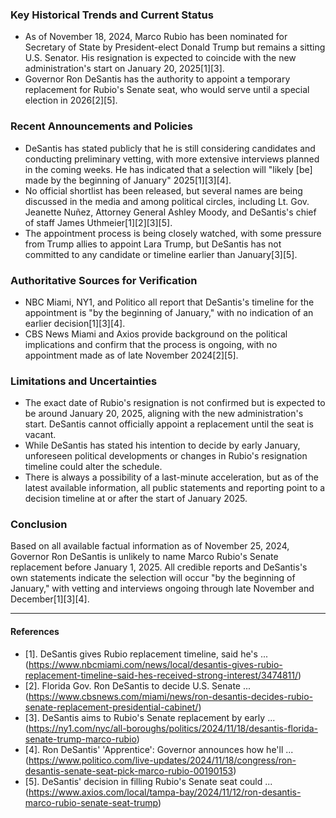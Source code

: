 ### Key Historical Trends and Current Status

- As of November 18, 2024, Marco Rubio has been nominated for Secretary of State by President-elect Donald Trump but remains a sitting U.S. Senator. His resignation is expected to coincide with the new administration's start on January 20, 2025[1][3].
- Governor Ron DeSantis has the authority to appoint a temporary replacement for Rubio's Senate seat, who would serve until a special election in 2026[2][5].

### Recent Announcements and Policies

- DeSantis has stated publicly that he is still considering candidates and conducting preliminary vetting, with more extensive interviews planned in the coming weeks. He has indicated that a selection will "likely [be] made by the beginning of January" 2025[1][3][4].
- No official shortlist has been released, but several names are being discussed in the media and among political circles, including Lt. Gov. Jeanette Nuñez, Attorney General Ashley Moody, and DeSantis's chief of staff James Uthmeier[1][2][3][5].
- The appointment process is being closely watched, with some pressure from Trump allies to appoint Lara Trump, but DeSantis has not committed to any candidate or timeline earlier than January[3][5].

### Authoritative Sources for Verification

- NBC Miami, NY1, and Politico all report that DeSantis's timeline for the appointment is "by the beginning of January," with no indication of an earlier decision[1][3][4].
- CBS News Miami and Axios provide background on the political implications and confirm that the process is ongoing, with no appointment made as of late November 2024[2][5].

### Limitations and Uncertainties

- The exact date of Rubio's resignation is not confirmed but is expected to be around January 20, 2025, aligning with the new administration's start. DeSantis cannot officially appoint a replacement until the seat is vacant.
- While DeSantis has stated his intention to decide by early January, unforeseen political developments or changes in Rubio's resignation timeline could alter the schedule.
- There is always a possibility of a last-minute acceleration, but as of the latest available information, all public statements and reporting point to a decision timeline at or after the start of January 2025.

### Conclusion

Based on all available factual information as of November 25, 2024, Governor Ron DeSantis is unlikely to name Marco Rubio's Senate replacement before January 1, 2025. All credible reports and DeSantis's own statements indicate the selection will occur "by the beginning of January," with vetting and interviews ongoing through late November and December[1][3][4].

---

#### References

- [1]. DeSantis gives Rubio replacement timeline, said he's ... (https://www.nbcmiami.com/news/local/desantis-gives-rubio-replacement-timeline-said-hes-received-strong-interest/3474811/)
- [2]. Florida Gov. Ron DeSantis to decide U.S. Senate ... (https://www.cbsnews.com/miami/news/ron-desantis-decides-rubio-senate-replacement-presidential-cabinet/)
- [3]. DeSantis aims to Rubio's Senate replacement by early ... (https://ny1.com/nyc/all-boroughs/politics/2024/11/18/desantis-florida-senate-trump-marco-rubio)
- [4]. Ron DeSantis' 'Apprentice': Governor announces how he'll ... (https://www.politico.com/live-updates/2024/11/18/congress/ron-desantis-senate-seat-pick-marco-rubio-00190153)
- [5]. DeSantis' decision in filling Rubio's Senate seat could ... (https://www.axios.com/local/tampa-bay/2024/11/12/ron-desantis-marco-rubio-senate-seat-trump)